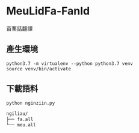 # MeuLidFa-FanId
苗栗話翻譯

## 產生環境
```
python3.7 -m virtualenv --python python3.7 venv
source venv/bin/activate
```

## 下載語料
```bash
python nginziin.py

```
```bash
ngiliau/
├── fa.all
└── meu.all
```
